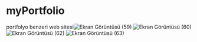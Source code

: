 # myPortfolio
portfolyo benzeri web sitesi![Ekran Görüntüsü (59)](https://user-images.githubusercontent.com/116748459/218315917-27914fe0-58aa-4b05-9438-392e8bade119.png)
![Ekran Görüntüsü (60)](https://user-images.githubusercontent.com/116748459/218315931-28ee0819-ec68-4ce2-b120-1af6d1078481.png)
![Ekran Görüntüsü (62)](https://user-images.githubusercontent.com/116748459/218315948-746b28a9-de07-4156-afa9-ae1372f871dd.png)
![Ekran Görüntüsü (63)](https://user-images.githubusercontent.com/116748459/218315949-4bc3b886-7a21-4477-bbda-afb152bc5984.png)

